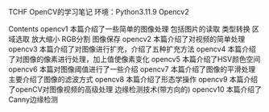 TCHF
OpenCV的学习笔记
环境：Python3.11.9 Opencv2

Contents
opencv1 本篇介绍了一些简单的图像处理 包括图片的读取 类型转换 区域选取 放大缩小 RGB分割 图像保存
opencv2 本篇介绍了对视频的简单处理
opencv3 本篇介绍了对图像进行扩充，介绍了五种扩充方法
opencv4 本篇介绍了对图像的像素进行处理，加上值使像素变化
opencv5 本篇介绍了HSV颜色空间
opencv6 本篇对图像阈值进行了一些介绍
opencv7 本篇介绍了图像的平滑处理 主要介绍了图像的滤波方式
opencv8 本篇介绍了形态学操作
opencv9 本篇介绍了openCV对图像视频的高级处理 边缘检测技术(带方向的)
opencv10 本篇介绍了Canny边缘检测
